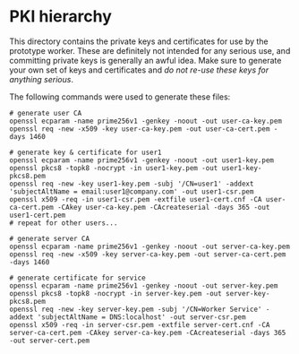 # PKI hierarchy

This directory contains the private keys and certificates for use by the prototype worker. These are definitely not intended for any serious use, and committing private keys is generally an awful idea. Make sure to generate your own set of keys and certificates and _do not re-use these keys for anything serious_.

The following commands were used to generate these files:

```shell
# generate user CA
openssl ecparam -name prime256v1 -genkey -noout -out user-ca-key.pem
openssl req -new -x509 -key user-ca-key.pem -out user-ca-cert.pem -days 1460

# generate key & certificate for user1
openssl ecparam -name prime256v1 -genkey -noout -out user1-key.pem
openssl pkcs8 -topk8 -nocrypt -in user1-key.pem -out user1-key-pkcs8.pem
openssl req -new -key user1-key.pem -subj '/CN=user1' -addext 'subjectAltName = email:user1@company.com' -out user1-csr.pem
openssl x509 -req -in user1-csr.pem -extfile user1-cert.cnf -CA user-ca-cert.pem -CAkey user-ca-key.pem -CAcreateserial -days 365 -out user1-cert.pem
# repeat for other users...

# generate server CA
openssl ecparam -name prime256v1 -genkey -noout -out server-ca-key.pem
openssl req -new -x509 -key server-ca-key.pem -out server-ca-cert.pem -days 1460

# generate certificate for service
openssl ecparam -name prime256v1 -genkey -noout -out server-key.pem
openssl pkcs8 -topk8 -nocrypt -in server-key.pem -out server-key-pkcs8.pem
openssl req -new -key server-key.pem -subj '/CN=Worker Service' -addext 'subjectAltName = DNS:localhost' -out server-csr.pem
openssl x509 -req -in server-csr.pem -extfile server-cert.cnf -CA server-ca-cert.pem -CAkey server-ca-key.pem -CAcreateserial -days 365 -out server-cert.pem
```
